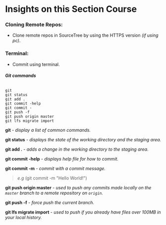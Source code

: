 # Insights on this Section Course
### Cloning Remote Repos:
- Clone remote repos in SourceTree by using the HTTPS version *(if using pc)*.
### Terminal:
- Commit using terminal.
###### **Git commands**
```
git
git status
git add .
git commit -help
git commit -
git push -f
git push origin master
git lfs migrate import
```
**git** - _display a list of common commands._

**git status** - _displays the state of the working directory and the staging area._

**git add .** - _adds a change in the working directory to the staging area._

**git commit -help** - _displays help file for how to commit._

**git commit -m** - _commit with a commit message._
>  _e.g_ (git commit -m "Hello World!")

**git push origin master** - _used to push any commits made locally on the `master` branch to a remote repository on `origin`._

**git push -f** - _force push the current branch._

**git lfs migrate import** - _used to push if you already have files over 100MB in your local history._
